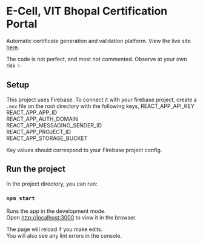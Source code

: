 # E-Cell, VIT Bhopal Certification Portal

Automatic certificate generation and validation platform. View the live site [here](https://ecellvitb-certification.netlify.app/).

The code is not perfect, and most not commented. Observe at your own risk ✨

## Setup
This project uses Firebase. To connect it with your firebase project, create a `.env` file on the root directory with the following keys,
REACT_APP_API_KEY  
REACT_APP_APP_ID  
REACT_APP_AUTH_DOMAIN  
REACT_APP_MESSAGING_SENDER_ID  
REACT_APP_PROJECT_ID  
REACT_APP_STORAGE_BUCKET  

Key values should correspond to your Firebase project config.

## Run the project

In the project directory, you can run:

### `npm start`

Runs the app in the development mode.\
Open [http://localhost:3000](http://localhost:3000) to view it in the browser.

The page will reload if you make edits.\
You will also see any lint errors in the console.
